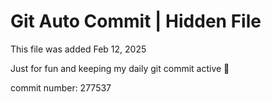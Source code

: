 # Git Auto Commit | Hidden File

This file was added Feb 12, 2025

Just for fun and keeping my daily git commit active 🤪

commit number: 277537

